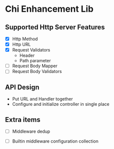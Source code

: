 # Chi Enhancement Lib

## Supported Http Server Features

* [x] Http Method
* [x] Http URL
* [x] Request Validators
    * Header
    * Path parameter
* [ ] Request Body Mapper
* [ ] Request Body Validators

## API Design

* Put URL and Handler together
* Configure and initialize controller in single place

## Extra items

* [ ] Middleware dedup
* [ ] Builtin middleware configuration collection

